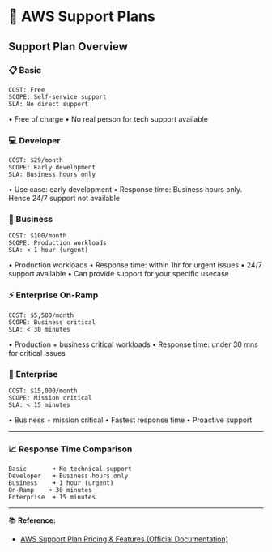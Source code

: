 # 🛟 AWS Support Plans

## Support Plan Overview

### 📋 Basic
```
COST: Free
SCOPE: Self-service support
SLA: No direct support
```
• Free of charge
• No real person for tech support available

### 💻 Developer
```
COST: $29/month
SCOPE: Early development
SLA: Business hours only
```
• Use case: early development
• Response time: Business hours only. Hence 24/7 support not available

### 🏢 Business
```
COST: $100/month
SCOPE: Production workloads
SLA: < 1 hour (urgent)
```
• Production workloads
• Response time: within 1hr for urgent issues
• 24/7 support available
• Can provide support for your specific usecase

### ⚡ Enterprise On-Ramp
```
COST: $5,500/month
SCOPE: Business critical
SLA: < 30 minutes
```
• Production + business critical workloads
• Response time: under 30 mns for critical issues

### 🌟 Enterprise
```
COST: $15,000/month
SCOPE: Mission critical
SLA: < 15 minutes
```
• Business + mission critical
• Fastest response time
• Proactive support

---

### 📈 Response Time Comparison
```
Basic       ➜ No technical support
Developer   ➜ Business hours only
Business    ➜ 1 hour (urgent)
On-Ramp    ➜ 30 minutes
Enterprise  ➜ 15 minutes
```

---

📚 **Reference:**
- [AWS Support Plan Pricing & Features (Official Documentation)](https://aws.amazon.com/premiumsupport/pricing/)